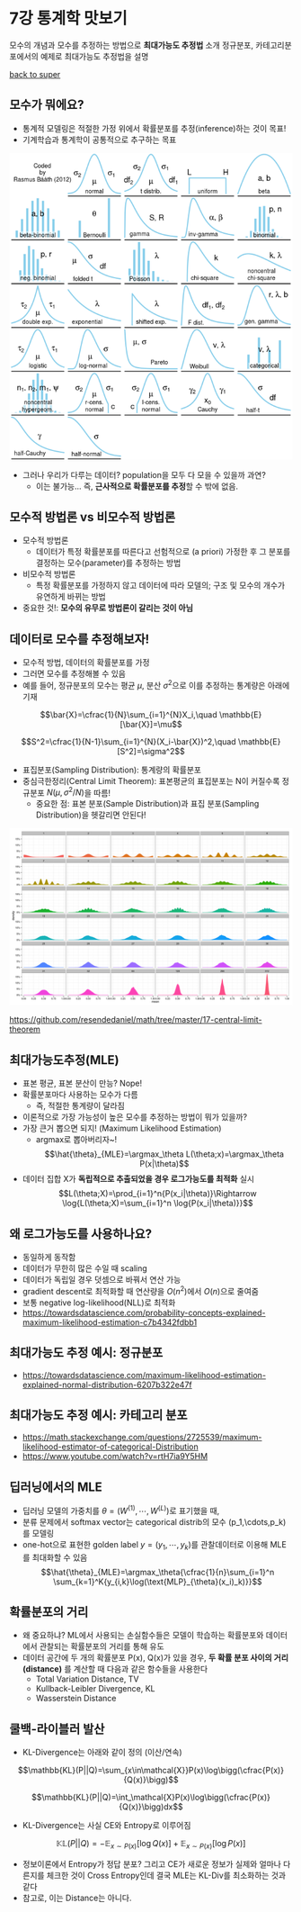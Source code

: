 # 7강 통계학 맛보기
모수의 개념과 모수를 추정하는 방법으로 **최대가능도 추정법** 소개
정규분포, 카테고리분포에서의 예제로 최대가능도 추정법을 설명

[back to super](https://github.com/jinmang2/boostcamp_ai_tech_2/tree/main/u-stage/ai_math)

## 모수가 뭐에요?
- 통계적 모델링은 적절한 가정 위에서 확률분포를 추정(inference)하는 것이 목표!
- 기계학습과 통계학이 공통적으로 추구하는 목표

![img](../../../assets/img/u-stage/statistics1.PNG)

- 그러나 우리가 다루는 데이터? population을 모두 다 모을 수 있을까 과연?
    - 이는 불가능... 즉, **근사적으로 확률분포를 추정**할 수 밖에 없음.

## 모수적 방법론 vs 비모수적 방법론
- 모수적 방법론
    - 데이터가 특정 확률분포를 따른다고 선험적으로 (a priori) 가정한 후 그 분포를 결정하는 모수(parameter)를 추정하는 방법
- 비모수적 방법론
    - 특정 확률분포를 가정하지 않고 데이터에 따라 모델의; 구조 및 모수의 개수가 유연하게 바뀌는 방법
- 중요한 것!: **모수의 유무로 방법론이 갈리는 것이 아님**

## 데이터로 모수를 추정해보자!
- 모수적 방법, 데이터의 확률분포를 가정
- 그러면 모수를 추정해볼 수 있음
- 예를 들어, 정규분포의 모수는 평균 $\mu$, 분산 $\sigma^2$으로 이를 추정하는 통계량은 아래에 기재

$$\bar{X}=\cfrac{1}{N}\sum_{i=1}^{N}X_i,\quad \mathbb{E}[\bar{X}]=\mu$$

$$S^2=\cfrac{1}{N-1}\sum_{i=1}^{N}(X_i-\bar{X})^2,\quad \mathbb{E}[S^2]=\sigma^2$$

- 표집분포(Sampling Distribution): 통계량의 확률분포
- 중심극한정리(Central Limit Theorem): 표본평균의 표집분포는 N이 커질수록 정규분포 $N(\mu, \sigma^2 / N)$을 따름!
    - 중요한 점: 표본 분포(Sample Distribution)과 표집 분포(Sampling Distribution)을 헷갈리면 안된다!

![img](../../../assets/img/u-stage/statistics2.PNG)

https://github.com/resendedaniel/math/tree/master/17-central-limit-theorem

## 최대가능도추정(MLE)
- 표본 평균, 표본 분산이 만능? Nope!
- 확률분포마다 사용하는 모수가 다름
    - 즉, 적절한 통계량이 달라짐
- 이론적으로 가장 가능성이 높은 모수를 추정하는 방법이 뭐가 있을까?
- 가장 큰거 뽑으면 되지! (Maximum Likelihood Estimation)
    - argmax로 뽑아버리자~!
$$\hat{\theta}_{MLE}=\argmax_\theta L(\theta;x)=\argmax_\theta P(x|\theta)$$
- 데이터 집합 X가 **독립적으로 추출되었을 경우 로그가능도를 최적화** 실시
$$L(\theta;X)=\prod_{i=1}^n{P(x_i|\theta)}\Rightarrow \log{L(\theta;X)=\sum_{i=1}^n \log{P(x_i|\theta)}}$$

## 왜 로그가능도를 사용하나요?
- 동일하게 동작함
- 데이터가 무한히 많은 수일 때 scaling
- 데이터가 독립일 경우 덧셈으로 바꿔서 연산 가능
- gradient descent로 최적화할 때 연산량을 $O(n^2)$에서 $O(n)$으로 줄여줌
- 보통 negative log-likelihood(NLL)로 최적화
- https://towardsdatascience.com/probability-concepts-explained-maximum-likelihood-estimation-c7b4342fdbb1

## 최대가능도 추정 예시: 정규분포
- https://towardsdatascience.com/maximum-likelihood-estimation-explained-normal-distribution-6207b322e47f

## 최대가능도 추정 예시: 카테고리 분포
- https://math.stackexchange.com/questions/2725539/maximum-likelihood-estimator-of-categorical-Distribution
- https://www.youtube.com/watch?v=rtH7ia9Y5HM

## 딥러닝에서의 MLE
- 딥러닝 모델의 가중치를 $\theta=(W^{(1)},\cdots,W^{(L)})$로 표기했을 때,
- 분류 문제에서 softmax vector는 categorical distrib의 모수 (p_1,\cdots,p_k)를 모델링
- one-hot으로 표현한 golden label $y=(y_1,\cdots,y_k)$를 관찰데이터로 이용해 MLE를 최대화할 수 있음
$$\hat{\theta}_{MLE}=\argmax_\theta{\cfrac{1}{n}\sum_{i=1}^n \sum_{k=1}^K{y_{i,k}\log(\text{MLP}_{\theta}(x_i)_k)}}$$

## 확률분포의 거리
- 왜 중요하냐? ML에서 사용되는 손실함수들은 모델이 학습하는 확률분포와 데이터에서 관찰되는 확률분포의 거리를 통해 유도
- 데이터 공간에 두 개의 확률분포 P(x), Q(x)가 있을 경우, **두 확률 분포 사이의 거리(distance)** 를 계산할 때 다음과 같은 함수들을 사용한다
    - Total Variation Distance, TV
    - Kullback-Leibler Divergence, KL
    - Wasserstein Distance

## 쿨백-라이블러 발산
- KL-Divergence는 아래와 같이 정의 (이산/연속)

$$\mathbb{KL}(P||Q)=\sum_{x\in\mathcal{X}}P(x)\log\bigg(\cfrac{P(x)}{Q(x)}\bigg)$$

$$\mathbb{KL}(P||Q)=\int_\mathcal{X}P(x)\log\bigg(\cfrac{P(x)}{Q(x)}\bigg)dx$$

- KL-Divergence는 사실 CE와 Entropy로 이루어짐

$$\mathbb{KL}(P||Q)=-\mathbb{E}_{x\sim P(x)}{\big[\log{Q(x)}\big]}+\mathbb{E}_{x\sim P(x)}{\big[\log{P(x)}\big]}$$

- 정보이론에서 Entropy가 정답 분포? 그리고 CE가 새로운 정보가 실제와 얼마나 다른지를 체크한 것이 Cross Entropy인데 결국 MLE는 KL-Div를 최소화하는 것과 같다
- 참고로, 이는 Distance는 아니다.
